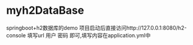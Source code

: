 # myh2DataBase
springboot+h2数据库的demo
项目启动后直接访问http://127.0.0.1:8080/h2-console
填写url 用户 密码 即可,填写内容在application.yml中

